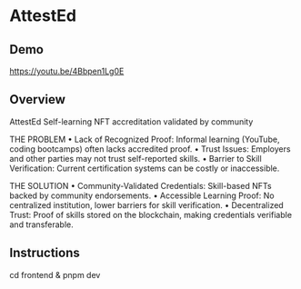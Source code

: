 # AttestEd


## Demo

https://youtu.be/4Bbpen1Lg0E

## Overview

AttestEd Self-learning NFT accreditation validated by community

THE PROBLEM • Lack of Recognized Proof: Informal learning (YouTube, coding bootcamps) often lacks accredited proof. • Trust Issues: Employers and other parties may not trust self-reported skills. • Barrier to Skill Verification: Current certification systems can be costly or inaccessible.

THE SOLUTION • Community-Validated Credentials: Skill-based NFTs backed by community endorsements. • Accessible Learning Proof: No centralized institution, lower barriers for skill verification. • Decentralized Trust: Proof of skills stored on the blockchain, making credentials verifiable and transferable.

## Instructions

cd frontend & pnpm dev
